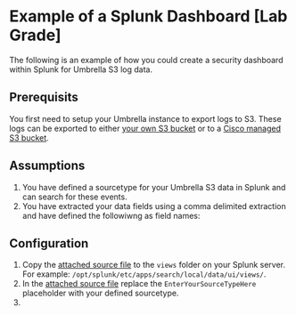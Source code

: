 # Example of a Splunk Dashboard [Lab Grade]
The following is an example of how you could create a security dashboard within Splunk for Umbrella S3 log data.

## Prerequisits
You first need to setup your Umbrella instance to export logs to S3. These logs can be exported to either [your own S3 bucket](https://support.umbrella.com/hc/en-us/articles/230650987-Configuring-Splunk-with-a-Self-managed-S3-Bucket) or to a [Cisco managed S3 bucket](https://support.umbrella.com/hc/en-us/articles/360001388406-Configuring-Splunk-with-a-Cisco-managed-S3-Bucket).

## Assumptions
1. You have defined a sourcetype for your Umbrella S3 data in Splunk and can search for these events.
2. You have extracted your data fields using a comma delimited extraction and have defined the followiwng as field names:

## Configuration
1. Copy the [attached source file](https://github.com/CiscoDevNet/cloud-security/blob/master/Umbrella/Reporting/Splunk%20S3%20Examples/umbrella_security.xml) to the `views` folder on your Splunk server. For example: `/opt/splunk/etc/apps/search/local/data/ui/views/`.
2. In the [attached source file](https://github.com/CiscoDevNet/cloud-security/blob/master/Umbrella/Reporting/Splunk%20S3%20Examples/umbrella_security.xml) replace the `EnterYourSourceTypeHere` placeholder with your defined sourcetype.
3. 
